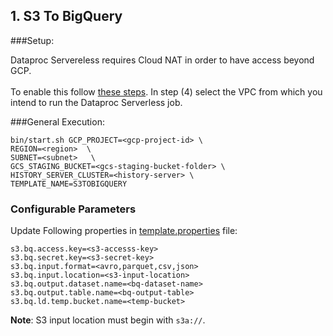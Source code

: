 ## 1. S3 To BigQuery

###Setup:

Dataproc Servereless requires Cloud NAT in order to have access beyond GCP. 
\
\
To enable this follow [these steps](https://cloud.google.com/nat/docs/using-nat#creating_nat).
In step (4) select the VPC from which you intend to run the Dataproc Serverless job.


###General Execution:

```
bin/start.sh GCP_PROJECT=<gcp-project-id> \
REGION=<region>  \
SUBNET=<subnet>   \
GCS_STAGING_BUCKET=<gcs-staging-bucket-folder> \
HISTORY_SERVER_CLUSTER=<history-server> \
TEMPLATE_NAME=S3TOBIGQUERY
```

### Configurable Parameters
Update Following properties in  [template.properties](../../../../../../../resources/template.properties) file:
```
s3.bq.access.key=<s3-accesss-key>
s3.bq.secret.key=<s3-secret-key>
s3.bq.input.format=<avro,parquet,csv,json>
s3.bq.input.location=<s3-input-location>
s3.bq.output.dataset.name=<bq-dataset-name>
s3.bq.output.table.name=<bq-output-table>
s3.bq.ld.temp.bucket.name=<temp-bucket>
```
**Note**: S3 input location must begin with `s3a://`.